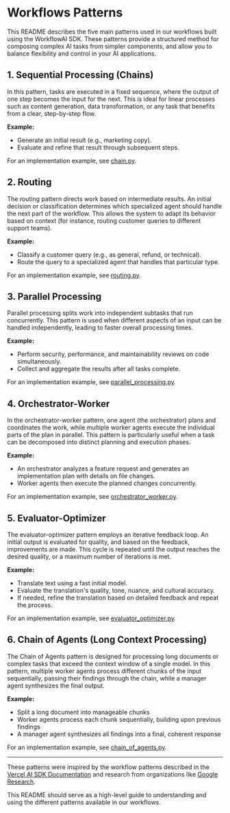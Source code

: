 # Workflows Patterns

This README describes the five main patterns used in our workflows built using the WorkflowAI SDK. These patterns provide a structured method for composing complex AI tasks from simpler components, and allow you to balance flexibility and control in your AI applications.

## 1. Sequential Processing (Chains)
In this pattern, tasks are executed in a fixed sequence, where the output of one step becomes the input for the next. This is ideal for linear processes such as content generation, data transformation, or any task that benefits from a clear, step-by-step flow.

**Example:**
- Generate an initial result (e.g., marketing copy).
- Evaluate and refine that result through subsequent steps.

For an implementation example, see [chain.py](chain.py).

## 2. Routing
The routing pattern directs work based on intermediate results. An initial decision or classification determines which specialized agent should handle the next part of the workflow. This allows the system to adapt its behavior based on context (for instance, routing customer queries to different support teams).

**Example:**
- Classify a customer query (e.g., as general, refund, or technical).
- Route the query to a specialized agent that handles that particular type.

For an implementation example, see [routing.py](routing.py).

## 3. Parallel Processing
Parallel processing splits work into independent subtasks that run concurrently. This pattern is used when different aspects of an input can be handled independently, leading to faster overall processing times.

**Example:**
- Perform security, performance, and maintainability reviews on code simultaneously.
- Collect and aggregate the results after all tasks complete.

For an implementation example, see [parallel_processing.py](parallel_processing.py).

## 4. Orchestrator-Worker
In the orchestrator-worker pattern, one agent (the orchestrator) plans and coordinates the work, while multiple worker agents execute the individual parts of the plan in parallel. This pattern is particularly useful when a task can be decomposed into distinct planning and execution phases.

**Example:**
- An orchestrator analyzes a feature request and generates an implementation plan with details on file changes.
- Worker agents then execute the planned changes concurrently.

For an implementation example, see [orchestrator_worker.py](orchestrator_worker.py).

## 5. Evaluator-Optimizer
The evaluator-optimizer pattern employs an iterative feedback loop. An initial output is evaluated for quality, and based on the feedback, improvements are made. This cycle is repeated until the output reaches the desired quality, or a maximum number of iterations is met.

**Example:**
- Translate text using a fast initial model.
- Evaluate the translation's quality, tone, nuance, and cultural accuracy.
- If needed, refine the translation based on detailed feedback and repeat the process.

For an implementation example, see [evaluator_optimizer.py](evaluator_optimizer.py).

## 6. Chain of Agents (Long Context Processing)
The Chain of Agents pattern is designed for processing long documents or complex tasks that exceed the context window of a single model. In this pattern, multiple worker agents process different chunks of the input sequentially, passing their findings through the chain, while a manager agent synthesizes the final output.

**Example:**
- Split a long document into manageable chunks
- Worker agents process each chunk sequentially, building upon previous findings
- A manager agent synthesizes all findings into a final, coherent response

For an implementation example, see [chain_of_agents.py](chain_of_agents.py).

---

These patterns were inspired by the workflow patterns described in the [Vercel AI SDK Documentation](https://sdk.vercel.ai/docs/foundations/agents#patterns-with-examples) and research from organizations like [Google Research](https://research.google/blog/chain-of-agents-large-language-models-collaborating-on-long-context-tasks/).

This README should serve as a high-level guide to understanding and using the different patterns available in our workflows.
